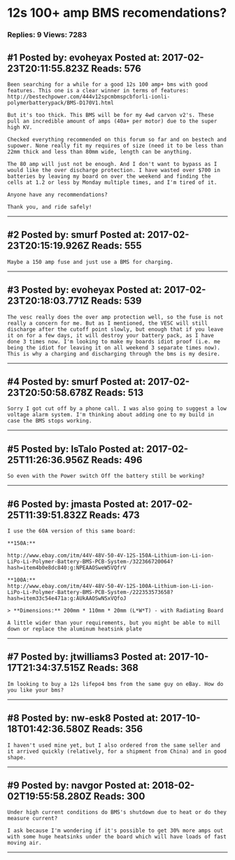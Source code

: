 # 12s 100+ amp BMS recomendations?

### Replies: 9 Views: 7283

## \#1 Posted by: evoheyax Posted at: 2017-02-23T20:11:55.823Z Reads: 576

```
Been searching for a while for a good 12s 100 amp+ bms with good features. This one is a clear winner in terms of features: http://bestechpower.com/444v12spcmbmspcbforli-ionli-polymerbatterypack/BMS-D170V1.html

But it's too thick. This BMS will be for my 4wd carvon v2's. These pull an incredible amount of amps (40a+ per motor) due to the super high KV.

Checked everything recommended on this forum so far and on bestech and supower. None really fit my requires of size (need it to be less than 22mm thick and less than 80mm wide, length can be anything.

The 80 amp will just not be enough. And I don't want to bypass as I would like the over discharge protection. I have wasted over $700 in batteries by leaving my board on over the weekend and finding the cells at 1.2 or less by Monday multiple times, and I'm tired of it.

Anyone have any recommendations?

Thank you, and ride safely!
```

---
## \#2 Posted by: smurf Posted at: 2017-02-23T20:15:19.926Z Reads: 555

```
Maybe a 150 amp fuse and just use a BMS for charging.
```

---
## \#3 Posted by: evoheyax Posted at: 2017-02-23T20:18:03.771Z Reads: 539

```
The vesc really does the over amp protection well, so the fuse is not really a concern for me. But as I mentioned, the VESC will still discharge after the cutoff point slowly, but enough that if you leave it on for a few days, it will destroy your battery pack, as I have done 3 times now. I'm looking to make my boards idiot proof (i.e. me being the idiot for leaving it on all weekend 3 separate times now). This is why a charging and discharging through the bms is my desire.
```

---
## \#4 Posted by: smurf Posted at: 2017-02-23T20:50:58.678Z Reads: 513

```
Sorry I got cut off by a phone call. I was also going to suggest a low voltage alarm system. I'm thinking about adding one to my build in case the BMS stops working.
```

---
## \#5 Posted by: IsTalo Posted at: 2017-02-25T11:26:36.956Z Reads: 496

```
So even with the Power switch Off the battery still be working?
```

---
## \#6 Posted by: jmasta Posted at: 2017-02-25T11:39:51.832Z Reads: 473

```
I use the 60A version of this same board:

**150A:**

http://www.ebay.com/itm/44V-48V-50-4V-12S-150A-Lithium-ion-Li-ion-LiPo-Li-Polymer-Battery-BMS-PCB-System-/322366720064?hash=item4b0e8dc840:g:NPEAAOSweW5VQfrV

**100A:**
http://www.ebay.com/itm/44V-48V-50-4V-12S-100A-Lithium-ion-Li-ion-LiPo-Li-Polymer-Battery-BMS-PCB-System-/222353573658?hash=item33c54e471a:g:AUkAAOSwNSxVQfoJ

> **Dimensions:** 200mm * 110mm * 20mm (L*W*T) - with Radiating Board

A little wider than your requirements, but you might be able to mill down or replace the aluminum heatsink plate
```

---
## \#7 Posted by: jtwilliams3 Posted at: 2017-10-17T21:34:37.515Z Reads: 368

```
Im looking to buy a 12s lifepo4 bms from the same guy on eBay. How do you like your bms?
```

---
## \#8 Posted by: nw-esk8 Posted at: 2017-10-18T01:42:36.580Z Reads: 356

```
I haven't used mine yet, but I also ordered from the same seller and it arrived quickly (relatively, for a shipment from China) and in good shape.
```

---
## \#9 Posted by: navgor Posted at: 2018-02-02T19:55:58.280Z Reads: 300

```
Under high current conditions do BMS's shutdown due to heat or do they measure current?

I ask because I'm wondering if it's possible to get 30% more amps out with some huge heatsinks under the board which will have loads of fast moving air.
```

---

